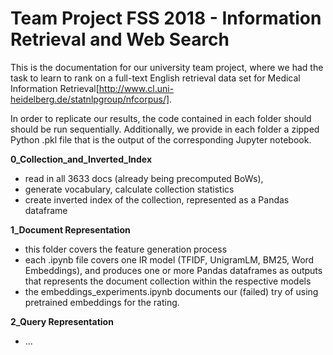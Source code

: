 # Team Project FSS 2018 - Information Retrieval and Web Search

This is the documentation for our university team project, where we had the task to learn to rank on a full-text English retrieval data set for Medical Information Retrieval[http://www.cl.uni-heidelberg.de/statnlpgroup/nfcorpus/].

In order to replicate our results, the code contained in each folder should should be run sequentially. Additionally, we provide in each folder a zipped Python .pkl file that is the output of the corresponding Jupyter notebook.

**0_Collection_and_Inverted_Index**
- read in all 3633 docs (already being precomputed BoWs),
- generate vocabulary, calculate collection statistics
- create inverted index of the collection, represented as a Pandas dataframe 

**1_Document Representation**
- this folder covers the feature generation process 
- each .ipynb file covers one IR model (TFIDF, UnigramLM, BM25, Word Embeddings), and produces one or more Pandas dataframes as outputs that represents the document collection within the respective models
- the embeddings_experiments.ipynb documents our (failed) try of using pretrained embeddings for the rating.

**2_Query Representation**
- ...

